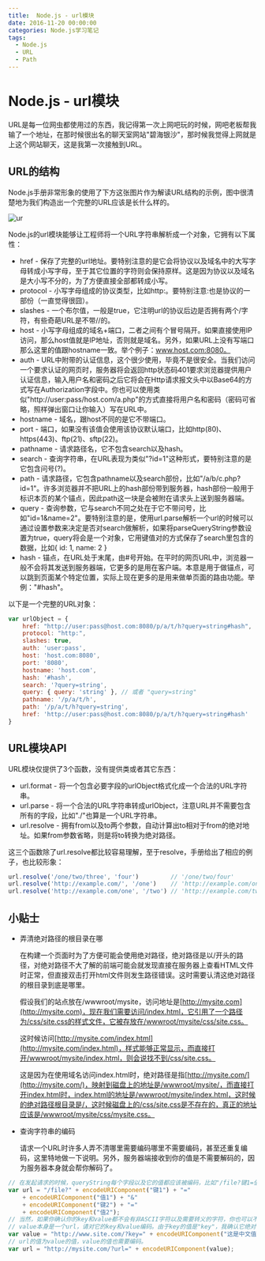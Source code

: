 ```yaml
---
title:  Node.js - url模块
date: 2016-11-20 00:00:00
categories: Node.js学习笔记 
tags:
  - Node.js
  - URL
  - Path
---
```


# Node.js - url模块

URL是每一位网虫都使用过的东西，我记得第一次上网吧玩的时候，网吧老板帮我输了一个地址，在那时候很出名的聊天室网站"碧海银沙"，那时候我觉得上网就是上这个网站聊天，这是我第一次接触到URL。  

<!-- more -->

## URL的结构

Node.js手册非常形象的使用了下方这张图片作为解读URL结构的示例，图中很清楚地为我们构造出一个完整的URL应该是长什么样的。

![ur](/media/14906296574526/url.png)


Node.js的url模块能够让工程师将一个URL字符串解析成一个对象，它拥有以下属性：

* href - 保存了完整的url地址。要特别注意的是它会将协议以及域名中的大写字母转成小写字母，至于其它位置的字符则会保持原样。这是因为协议以及域名是大小写不分的，为了方便直接全部都转成小写。
* protocol - 小写字母组成的协议类型，比如http:。要特别注意:也是协议的一部份（一直觉得很囧）。
* slashes - 一个布尔值，一般是true，它注明url的协议后边是否拥有两个/字符，有些奇葩URL是不带//的。
* host - 小写字母组成的域名+端口，二者之间有个冒号隔开。如果直接使用IP访问，那么host值就是IP地址，否则就是域名。另外，如果URL上没有写端口那么这里的值跟hostname一致。举个例子：www.host.com:8080。
* auth - URL中附带的认证信息，这个很少使用，毕竟不是很安全。当我们访问一个要求认证的网页时，服务器将会返回http状态码401要求浏览器提供用户认证信息，输入用户名和密码之后它将会在Http请求报文头中以Base64的方式写在Authorization字段中。你也可以使用类似"http://user:pass/host.com/a.php"的方式直接将用户名和密码（密码可省略，照样弹出窗口让你输入）写在URL中。
* hostname - 域名，跟host不同的是它不带端口。
* port - 端口，如果没有该值会使用该协议默认端口，比如http(80)、https(443)、ftp(21)、sftp(22)。
* pathname - 请求路径名，它不包含search以及hash。
* search - 查询字符串，在URL表现为类似"?id=1"这种形式，要特别注意的是它包含问号(?)。
* path - 请求路径，它包含pathname以及search部份，比如"/a/b/c.php?id=1"。许多浏览器并不把URL上的hash部份带到服务器，hash部份一般用于标识本页的某个锚点，因此path这一块是会被附在请求头上送到服务器端。
* query - 查询参数，它与search不同之处在于它不带问号，比如"id=1&name=2"。要特别注意的是，使用url.parse解析一个url的时候可以通过设置参数来决定是否对search做解析，如果将parseQueryString参数设置为true，query将会是一个对象，它用键值对的方式保存了search里包含的数据，比如{ id: 1, name: 2 }
* hash - 锚点，在URL处于末尾，由#号开始。在平时的网页URL中，浏览器一般不会将其发送到服务器端，它更多的是用在客户端。本意是用于做锚点，可以跳到页面某个特定位置，实际上现在更多的是用来做单页面的路由功能。举例："#hash"。

以下是一个完整的URL对象：

```javascript
var urlObject = {
    href: "http://user:pass@host.com:8080/p/a/t/h?query=string#hash",
    protocol: "http:",
    slashes: true,
    auth: 'user:pass',
    host: 'host.com:8080',
    port: '8080',
    hostname: 'host.com',
    hash: '#hash',
    search: '?query=string',
    query: { query: 'string' }, // 或者 "query=string"
    pathname: '/p/a/t/h',
    path: '/p/a/t/h?query=string',
    href: 'http://user:pass@host.com:8080/p/a/t/h?query=string#hash'
}
```

## URL模块API

URL模块仅提供了3个函数，没有提供类或者其它东西：

* url.format - 将一个包含必要字段的urlObject格式化成一个合法的URL字符串。
* url.parse - 将一个合法的URL字符串转成urlObject，注意URL并不需要包含所有的字段，比如"./"也算是一个URL字符串。
* url.resolve - 拥有from以及to两个参数，自动计算出to相对于from的绝对地址。如果from参数省略，则是将to转换为绝对路径。

这三个函数除了url.resolve都比较容易理解，至于resolve，手册给出了相应的例子，也比较形象：

```javascript
url.resolve('/one/two/three', 'four')         // '/one/two/four'
url.resolve('http://example.com/', '/one')    // 'http://example.com/one'
url.resolve('http://example.com/one', '/two') // 'http://example.com/two'
```

## 小贴士

* 弄清绝对路径的根目录在哪  
  
  在构建一个页面时为了方便可能会使用绝对路径，绝对路径是以/开头的路径，对绝对路径不大了解的前端可能会就发现直接在服务器上查看HTML文件时正常，但直接双击打开html文件则发生路径错误。这时需要认清这绝对路径的根目录到底是哪里。  
  
  假设我们的站点放在/wwwroot/mysite，访问地址是[http://mysite.com](http://mysite.com)，现在我们需要访问/index.html，它引用了一个路径为/css/site.css的样式文件，它被存放在/wwwroot/mysite/css/site.css。  
  
  这时候访问[http://mysite.com/index.html](http://mysite.com/index.html)，样式能够正常显示，而直接打开/wwwroot/mysite/index.html，则会说找不到/css/site.css。    
  
  这是因为在使用域名访问index.html时，绝对路径是指[http://mysite.com/](http://mysite.com/)，映射到磁盘上的地址是/wwwroot/mysite/，而直接打开index.html时，index.html的地址是/wwwroot/mysite/index.html，这时候的绝对路径根目录是/，这时候磁盘上的/css/site.css是不存在的，真正的地址应该是/wwwroot/mysite/css/mysite.css。

* 查询字符串的编码  
  
  请求一个URL时许多人弄不清哪里需要编码哪里不需要编码，甚至还重复编码，这里特地做一下说明。另外，服务器端接收到你的值是不需要解码的，因为服务器本身就会帮你解码了。

```javascript
// 在发起请求的时候，queryString每个字段以及它的值都应该被编码，比如"/file?键1=值1&键2=值2"应该这么写（也可以使用encodeURI，但url不能带search和hash部份）：  
var url = "/file?" + encodeURIComponent("键1") + "="
    + encodeURIComponent("值1") + "&"
    + encodeURIComponent("键2") + "="
    + encodeURIComponent("值2");
// 当然，如果你确认你的key和value都不会有非ASCII字符以及需要转义的字符，你也可以不编码（如果不知道是否需要编码，一定要编码，有利无害）。另外，如果值是一个url,该url也需要做编码：  
// value本身是一个url，请对它的key和value编码。由于key的值是"key"，我确认它绝对不需要编码（因为encodeURIComponent("key")值同样是key），所以我就省掉了。
var value = "http://www.site.com/?key=" + encodeURIComponent("这是中文值");
// url的值为value的值，value的值也需要编码。
var url = "http://mysite.com/?url=" + encodeURIComponent(value);
```






